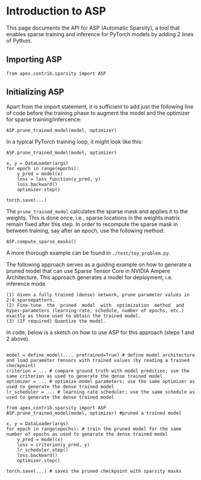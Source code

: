 # Introduction to ASP

This page documents the API for ASP (Automatic Sparsity), a tool that enables sparse training and inference for PyTorch models by adding 2 lines of Python.

## Importing ASP
```
from apex.contrib.sparsity import ASP
```

## Initializing ASP

Apart from the import statement, it is sufficient to add just the following line of code before the training phase to augment the model and the optimizer for sparse training/infercence:
```
ASP.prune_trained_model(model, optimizer)
```

In a typical PyTorch training loop, it might look like this:
```
ASP.prune_trained_model(model, optimizer)

x, y = DataLoader(args)
for epoch in range(epochs):
    y_pred = model(x)
    loss = loss_function(y_pred, y)
    loss.backward()
    optimizer.step()

torch.save(...)
```
The `prune_trained_model` calculates the sparse mask and applies it to the weights. This is done once, i.e., sparse locations in the weights matrix remain fixed after this step. In order to recompute the sparse mask in between training, say after an epoch, use the following method:

```
ASP.compute_sparse_masks()
```

A more thorough example can be found in `./test/toy_problem.py`. 




The following approach serves as a guiding example on how to generate a pruned model that can use Sparse Tensor Core in NVIDIA Ampere Architecture. This approach generates a model for deployment, i.e. inference mode.

```
(1) Given a fully trained (dense) network, prune parameter values in 2:4 sparsepattern.
(2) Fine-tune  the  pruned  model  with  optimization  method  and  hyper-parameters (learning-rate, schedule, number of epochs, etc.) exactly as those used to obtain the trained model.
(3) (If required) Quantize the model.
```

In code, below is a sketch on how to use ASP for this approach (steps 1 and 2 above).

```

model = define_model(..., pretrained=True) # define model architecture and load parameter tensors with trained values (by reading a trained checkpoint)
criterion = ... # compare ground truth with model predition; use the same criterion as used to generate the dense trained model
optimizer = ... # optimize model parameters; use the same optimizer as used to generate the dense trained model
lr_scheduler = ... # learning rate scheduler; use the same schedule as used to generate the dense trained model

from apex.contrib.sparsity import ASP     
ASP.prune_trained_model(model, optimizer) #pruned a trained model

x, y = DataLoader(args)
for epoch in range(epochs): # train the pruned model for the same number of epochs as used to generate the dense trained model
    y_pred = model(x)
    loss = criterion(y_pred, y)
    lr_scheduler.step()
    loss.backward()
    optimizer.step()

torch.save(...) # saves the pruned checkpoint with sparsity masks 
```
